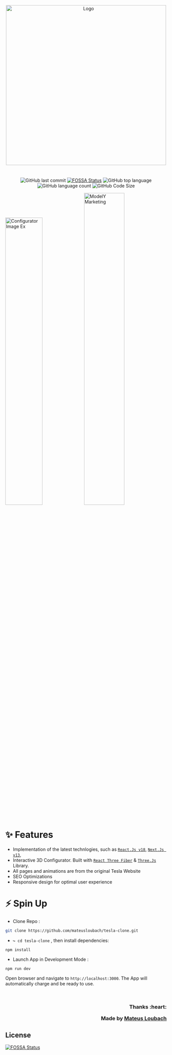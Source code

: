 <p align="center">
      <img src="https://github.com/mateusloubach/tesla-clone/blob/main/public/images/logo-b.png" width="500" alt="Logo"/>
</p>

<h1 align="center"></h1>

<div align="center">
  
  ![GitHub last commit](https://img.shields.io/github/last-commit/mateusloubach/tesla-clone/main?style=flat-square)
[![FOSSA Status](https://app.fossa.com/api/projects/git%2Bgithub.com%2Fmateusloubach%2Fweb-tesla.svg?type=shield)](https://app.fossa.com/projects/git%2Bgithub.com%2Fmateusloubach%2Fweb-tesla?ref=badge_shield)
  ![GitHub top language](https://img.shields.io/github/languages/top/mateusloubach/tesla-clone?style=flat-square&logoColor=f5f5f5&color=%23e4e3e3)
  ![GitHub language count](https://img.shields.io/github/languages/count/mateusloubach/tesla-clone?style=flat-square&color=%23e4e3e3)
  ![GitHub Code Size](https://img.shields.io/github/languages/code-size/mateusloubach/tesla-clone?style=flat-square&color=%23e4e3e3)

</div>

<div>
  <div>  
        <img src="./public/images/configurator.png" alt="Configurator Image Ex" width="48%" />  
        <img src="./public/images/modely-market.png" alt="ModelY Marketing" width="50%" />
  </div>
</div>


# ✨ Features
- Implementation of the latest technlogies, such as  [`React.Js v18`](https://reactjs.org/), [`Next.Js v13`](https://nextjs.org/),
- Interactive 3D Configurator. Built with [`React Three Fiber`](https://docs.pmnd.rs/react-three-fiber/getting-started/introduction) & [`Three.Js`](https://threejs.org/) Library.
- All pages and animations are from the original Tesla Website
- SEO Optimizations
- Responsive design for optimal user experience

# ⚡ Spin Up
- Clone Repo :

```bash
git clone https://github.com/mateusloubach/tesla-clone.git
```

- ``` ↪️ cd tesla-clone ``` , then install dependencies:

```
npm install
```

- Launch App in Development Mode :

```
npm run dev
```
Open browser and navigate to ``` http://localhost:3000 ```. The App will automatically charge and be ready to use.

<br>

<h3 align="right">Thanks :heart:
    
Made by [Mateus Loubach](https://github.com/mateusloubach)


## License
[![FOSSA Status](https://app.fossa.com/api/projects/git%2Bgithub.com%2Fmateusloubach%2Fweb-tesla.svg?type=large)](https://app.fossa.com/projects/git%2Bgithub.com%2Fmateusloubach%2Fweb-tesla?ref=badge_large)
